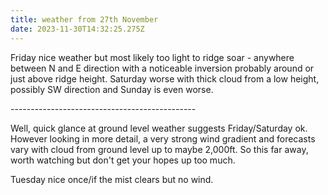 ```yaml
---
title: weather from 27th November
date: 2023-11-30T14:32:25.275Z
---
```

Friday nice weather but most likely too light to ridge soar - anywhere between N and E direction with a noticeable inversion probably around or just above ridge height.  Saturday worse with thick cloud from a low height, possibly SW direction and Sunday is even worse.

\----------------------------------------------

Well, quick glance at ground level weather suggests Friday/Saturday ok.  However looking in more detail, a very strong wind gradient and forecasts vary with cloud from ground level up to maybe 2,000ft.  So this far away, worth watching but don't get your hopes up too much.

Tuesday nice once/if the mist clears but no wind.